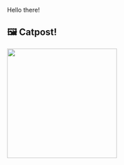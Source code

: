 Hello there!



## 🖼️ Catpost!

<sub>
    <img src="https://cdn2.thecatapi.com/images/tYK2fJYqu.jpg" height="256">
</sub>

